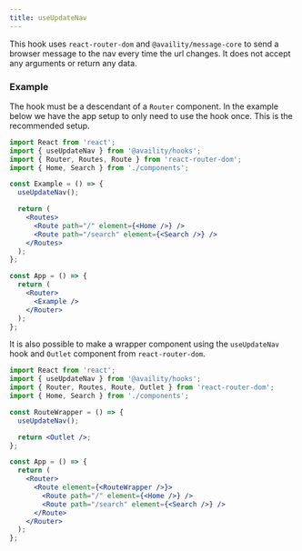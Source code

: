 ```yaml
---
title: useUpdateNav
---
```


This hook uses `react-router-dom` and `@availity/message-core` to send a browser message to the nav every time the url changes. It does not accept any arguments or return any data.

### Example

The hook must be a descendant of a `Router` component. In the example below we have the app setup to only need to use the hook once. This is the recommended setup.

```jsx
import React from 'react';
import { useUpdateNav } from '@availity/hooks';
import { Router, Routes, Route } from 'react-router-dom';
import { Home, Search } from './components';

const Example = () => {
  useUpdateNav();

  return (
    <Routes>
      <Route path="/" element={<Home />} />
      <Route path="/search" element={<Search />} />
    </Routes>
  );
};

const App = () => {
  return (
    <Router>
      <Example />
    </Router>
  );
};
```

It is also possible to make a wrapper component using the `useUpdateNav` hook and `Outlet` component from `react-router-dom`.

```jsx
import React from 'react';
import { useUpdateNav } from '@availity/hooks';
import { Router, Routes, Route, Outlet } from 'react-router-dom';
import { Home, Search } from './components';

const RouteWrapper = () => {
  useUpdateNav();

  return <Outlet />;
};

const App = () => {
  return (
    <Router>
      <Route element={<RouteWrapper />}>
        <Route path="/" element={<Home />} />
        <Route path="/search" element={<Search />} />
      </Route>
    </Router>
  );
};
```
